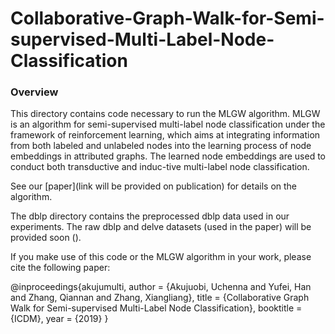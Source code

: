 # Collaborative-Graph-Walk-for-Semi-supervised-Multi-Label-Node-Classification

### Overview

This directory contains code necessary to run the MLGW algorithm.
MLGW is an algorithm for semi-supervised multi-label node classification under the framework of reinforcement learning, which aims at integrating information from both labeled and unlabeled nodes into the learning process of node embeddings in attributed graphs. The learned node
embeddings are used to conduct both transductive and induc-tive multi-label node classification.

See our [paper](link will be provided on publication) for details on the algorithm.

The dblp directory contains the preprocessed dblp data used in our experiments.
The raw dblp and delve datasets (used in the paper) will be provided soon ().

If you make use of this code or the MLGW algorithm in your work, please cite the following paper:

@inproceedings{akujumulti,
     author = {Akujuobi, Uchenna and Yufei, Han and Zhang, Qiannan and Zhang, Xiangliang},
     title = {Collaborative Graph Walk for Semi-supervised Multi-Label Node Classification},
     booktitle = {ICDM},
     year = {2019}
  }
